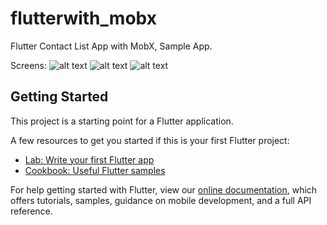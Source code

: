 # flutterwith_mobx

Flutter Contact List App with MobX, Sample App.

Screens: 
![alt text](https://ibb.co/Kr8H83x)
![alt text](https://ibb.co/0mzkR6G)
![alt text](https://ibb.co/mh3JrRR)




## Getting Started

This project is a starting point for a Flutter application.

A few resources to get you started if this is your first Flutter project:

- [Lab: Write your first Flutter app](https://flutter.dev/docs/get-started/codelab)
- [Cookbook: Useful Flutter samples](https://flutter.dev/docs/cookbook)

For help getting started with Flutter, view our
[online documentation](https://flutter.dev/docs), which offers tutorials,
samples, guidance on mobile development, and a full API reference.
